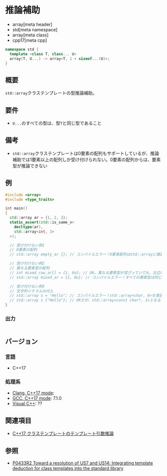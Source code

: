 # 推論補助
* array[meta header]
* std[meta namespace]
* array[meta class]
* cpp17[meta cpp]

```cpp
namespace std {
  template <class T, class... U>
  array(T, U...) -> array<T, 1 + sizeof...(U)>;
}
```

## 概要
`std::array`クラステンプレートの型推論補助。


## 要件
- `U...`のすべての型は、型`T`と同じ型であること


## 備考
- `std::array`クラステンプレートは0要素の配列もサポートしているが、推論補助では1要素以上の配列しか受け付けられない。0要素の配列からは、要素型が推論できない


## 例
```cpp example
#include <array>
#include <type_traits>

int main()
{
  std::array ar = {1, 2, 3};
  static_assert(std::is_same_v<
    decltype(ar),
    std::array<int, 3>
  >);

  // 受け付けない例1
  // 0要素の配列
  // std::array empty_ar {}; // コンパイルエラー！0要素配列はstd::arrayに推論できない

  // 受け付けない例2
  // 異なる要素型の配列
  // int mixed_raw_ar[] = {1, 0u}; // OK。異なる要素型が混ざっていても、左辺の型によって要素がint型に変換される
  // std::array mixed_ar = {1, 0u}; // コンパイルエラー！すべての要素型は同じ型となるべき

  // 受け付けない例3
  // 文字列リテラルの代入
  // std::array s = "Hello"; // コンパイルエラー！std::array<char, 6>を意図していたが、ポインタに変換されて推論できない
  // std::array s {"Hello"}; // OKだが、std::array<const char*, 1>となる
}
```

### 出力
```
```


## バージョン
### 言語
- C++17

### 処理系
- [Clang, C++17 mode](/implementation.md#clang):
- [GCC, C++17 mode](/implementation.md#gcc): 7.1.0
- [Visual C++](/implementation.md#visual_cpp): ??


## 関連項目
- [C++17 クラステンプレートのテンプレート引数推論](/lang/cpp17/type_deduction_for_class_templates.md)


## 参照
- [P0433R2 Toward a resolution of US7 and US14: Integrating template deduction for class templates into the standard library](http://www.open-std.org/jtc1/sc22/wg21/docs/papers/2017/p0433r2.html)

